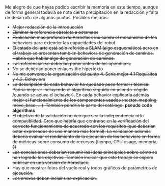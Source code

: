 Me alegro de que hayas podido escribir la memoria en este tiempo, aunque de forma general todavía se nota cierta precipitación en la redacción y falta de desarrollo de algunos puntos. Posibles mejoras:
- ~~Mejor redacción de la introducción~~
- ~~Eliminar la referencia obsoleta a octomaps~~
- ~~Explicación más profunda de Aerostack indicando el mecanismo de los behaviors para extender las capacidades del robot~~
- ~~El estado del arte está sólo referido a SLAM (algo esquemático) pero en el trabajo se presentan también behaviors de generación de caminos. Habría que hablar algo de generación de caminos.~~
- ~~Las referencias se deberían poner antes de los apéndices.~~
- ~~No se deberían poner enlaces the hipertexto~~
-  ~~No me convence la organización del punto 4. Sería mejor 4.1 Requisitos y 4.2. Behaviors~~
-  ~~La descripción de cada behavior ha quedado poco formal / técnica. Podría mejorar incluyendo el algoritimo seguido en pseudo-cógido /cuando se activa el behavior). En cada behavior explicaría además mejor el funcionalmiento de los componentes usados (hector_mapping, move_base, ...). También pondría la parte del catálogo.~~ **pseudo code algorithms**
- ~~El objetivo de la validación no veo que sea la independencia ni la compatiblidad. Creo que habría que centrarse en la verificación del correcto funcionamiento de acuerodo con los requisitos (que deberían estar expresados de una manera más formal). La validación además debería evaluar el rendimiento de la ejecución de los behaviors en forma de métricas sobre consumo de recursos (tiempo, CPU usage, memoria, ?)~~
- ~~Las conclusiones deberían resumir las ideas principales sobre cómo se han logrado los objetivos. También indicar que este trabajo se espera publicar en una versión de Aerostack.~~
- ~~Hay que mostrar fotos del vuelo real y todos gráficos de parámetros de ejecución.~~
- ~~Los anexos deben incluir una explicación.~~
